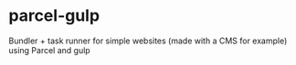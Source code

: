 # parcel-gulp
Bundler + task runner for simple websites (made with a CMS for example) using Parcel and gulp
